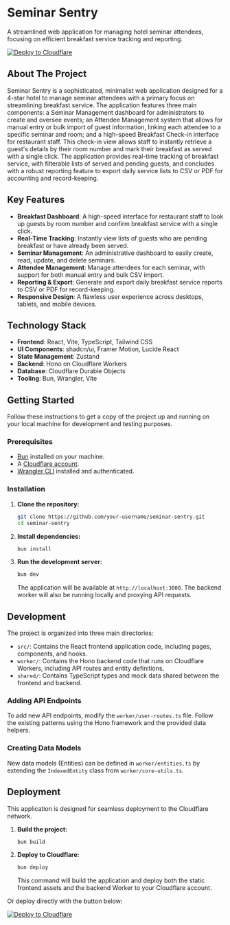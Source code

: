 # Seminar Sentry

A streamlined web application for managing hotel seminar attendees, focusing on efficient breakfast service tracking and reporting.

[![Deploy to Cloudflare](https://deploy.workers.cloudflare.com/button)](https://deploy.workers.cloudflare.com/?url=https://github.com/Zhakaria-kone/restaurant-alsam)

## About The Project

Seminar Sentry is a sophisticated, minimalist web application designed for a 4-star hotel to manage seminar attendees with a primary focus on streamlining breakfast service. The application features three main components: a Seminar Management dashboard for administrators to create and oversee events; an Attendee Management system that allows for manual entry or bulk import of guest information, linking each attendee to a specific seminar and room; and a high-speed Breakfast Check-in interface for restaurant staff. This check-in view allows staff to instantly retrieve a guest's details by their room number and mark their breakfast as served with a single click. The application provides real-time tracking of breakfast service, with filterable lists of served and pending guests, and concludes with a robust reporting feature to export daily service lists to CSV or PDF for accounting and record-keeping.

## Key Features

*   **Breakfast Dashboard**: A high-speed interface for restaurant staff to look up guests by room number and confirm breakfast service with a single click.
*   **Real-Time Tracking**: Instantly view lists of guests who are pending breakfast or have already been served.
*   **Seminar Management**: An administrative dashboard to easily create, read, update, and delete seminars.
*   **Attendee Management**: Manage attendees for each seminar, with support for both manual entry and bulk CSV import.
*   **Reporting & Export**: Generate and export daily breakfast service reports to CSV or PDF for record-keeping.
*   **Responsive Design**: A flawless user experience across desktops, tablets, and mobile devices.

## Technology Stack

*   **Frontend**: React, Vite, TypeScript, Tailwind CSS
*   **UI Components**: shadcn/ui, Framer Motion, Lucide React
*   **State Management**: Zustand
*   **Backend**: Hono on Cloudflare Workers
*   **Database**: Cloudflare Durable Objects
*   **Tooling**: Bun, Wrangler, Vite

## Getting Started

Follow these instructions to get a copy of the project up and running on your local machine for development and testing purposes.

### Prerequisites

*   [Bun](https://bun.sh/) installed on your machine.
*   A [Cloudflare account](https://dash.cloudflare.com/sign-up).
*   [Wrangler CLI](https://developers.cloudflare.com/workers/wrangler/install-and-update/) installed and authenticated.

### Installation

1.  **Clone the repository:**
    ```sh
    git clone https://github.com/your-username/seminar-sentry.git
    cd seminar-sentry
    ```

2.  **Install dependencies:**
    ```sh
    bun install
    ```

3.  **Run the development server:**
    ```sh
    bun dev
    ```
    The application will be available at `http://localhost:3000`. The backend worker will also be running locally and proxying API requests.

## Development

The project is organized into three main directories:

*   `src/`: Contains the React frontend application code, including pages, components, and hooks.
*   `worker/`: Contains the Hono backend code that runs on Cloudflare Workers, including API routes and entity definitions.
*   `shared/`: Contains TypeScript types and mock data shared between the frontend and backend.

### Adding API Endpoints

To add new API endpoints, modify the `worker/user-routes.ts` file. Follow the existing patterns using the Hono framework and the provided data helpers.

### Creating Data Models

New data models (Entities) can be defined in `worker/entities.ts` by extending the `IndexedEntity` class from `worker/core-utils.ts`.

## Deployment

This application is designed for seamless deployment to the Cloudflare network.

1.  **Build the project:**
    ```sh
    bun build
    ```

2.  **Deploy to Cloudflare:**
    ```sh
    bun deploy
    ```
    This command will build the application and deploy both the static frontend assets and the backend Worker to your Cloudflare account.

Or deploy directly with the button below:

[![Deploy to Cloudflare](https://deploy.workers.cloudflare.com/button)](https://deploy.workers.cloudflare.com/?url=https://github.com/Zhakaria-kone/restaurant-alsam)